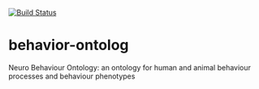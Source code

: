 [![Build Status](https://travis-ci.org/bio-ontology-research-group/behavior-ontology.svg?branch=master)](https://travis-ci.org/bio-ontology-research-group/behavior-ontology)
# behavior-ontolog
Neuro Behaviour Ontology: an ontology for human and animal behaviour processes and behaviour phenotypes


